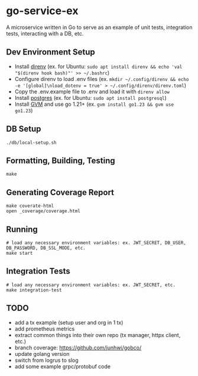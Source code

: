 # go-service-ex

A microservice written in Go to serve as an example of unit tests, integration tests, interacting with a DB, etc.

## Dev Environment Setup

* Install [direnv](https://direnv.net/) (ex. for Ubuntu: `sudo apt install direnv && echo 'val "$(direnv hook bash)"' >> ~/.bashrc`)
* Configure direnv to load .env files (ex. `mkdir ~/.config/direnv && echo -e '[global]\nload_dotenv = true' > ~/.config/direnv/direnv.toml`)
* Copy the .env.example file to .env and load it with `direnv allow`
* Install [postgres](https://www.postgresql.org/) (ex. for Ubuntu: `sudo apt install postgresql`)
* Install [GVM](https://github.com/moovweb/gvm) and use go 1.21+ (ex. `gvm install go1.23 && gvm use go1.23`)

## DB Setup

```
./db/local-setup.sh
```

## Formatting, Building, Testing

```
make
```

## Generating Coverage Report

```
make coverate-html
open _coverage/coverage.html
```

## Running

```
# load any necessary environment variables: ex. JWT_SECRET, DB_USER, DB_PASSWORD, DB_SSL_MODE, etc.
make start
```

## Integration Tests

```
# load any necessary environment variables: ex. JWT_SECRET, etc.
make integration-test
```

## TODO
* add a tx example (setup user and org in 1 tx)
* add prometheus metrics
* extract common things into their own repo (tx manager, httpx client, etc.)
* branch coverage: https://github.com/junhwi/gobco/
* update golang version
* switch from logrus to slog
* add some example grpc/protobuf code
